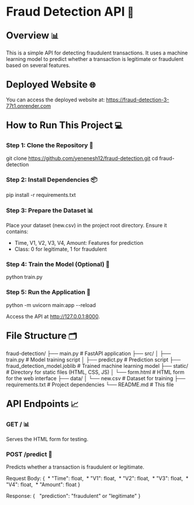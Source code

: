 <big>Fraud Detection API</big> 🚨
=====================================

<big>Overview</big> 📊
------------------------

This is a simple API for detecting fraudulent transactions. It uses a machine learning model to predict whether a transaction is legitimate or fraudulent based on several features.

<big>Deployed Website</big> 🌐
------------------------------

You can access the deployed website at: https://fraud-detection-3-77t1.onrender.com

<big>How to Run This Project</big> 💻
--------------------------------------

### Step 1: Clone the Repository 📁

git clone https://github.com/yenenesh12/fraud-detection.git
cd fraud-detection


### Step 2: Install Dependencies 📦

pip install -r requirements.txt


### Step 3: Prepare the Dataset 📊

Place your dataset (new.csv) in the project root directory. Ensure it contains:

* Time, V1, V2, V3, V4, Amount: Features for prediction
* Class: 0 for legitimate, 1 for fraudulent

### Step 4: Train the Model (Optional) 🤖

python train.py


### Step 5: Run the Application 🚀

python -m uvicorn main:app --reload


Access the API at http://127.0.0.1:8000.

<big>File Structure</big> 🗂️
------------------------------

fraud-detection/
├── main.py                      # FastAPI application
├── src/
│   ├── train.py                # Model training script
│   ├── predict.py              # Prediction script
├── fraud_detection_model.joblib # Trained machine learning model
├── static/                      # Directory for static files (HTML, CSS, JS)
│   └── form.html               # HTML form for the web interface
├── data/
│   └── new.csv                 # Dataset for training
├── requirements.txt             # Project dependencies
└── README.md                    # This file

<big>API Endpoints</big> 📈
---------------------------

### GET / 📊

Serves the HTML form for testing.

### POST /predict 🤔

Predicts whether a transaction is fraudulent or legitimate.

Request Body:
{
 * "Time": float,
 * "V1": float,
 * "V2": float,
 * "V3": float,
 * "V4": float,
 * "Amount": float
}


Response:
{
  "prediction": "fraudulent" or "legitimate"
}
